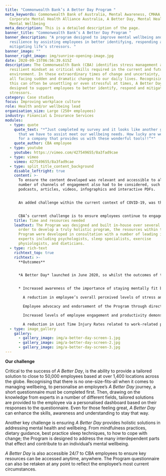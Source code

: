 ```yaml
---
title: "Commonwealth Bank’s A Better Day Program "
meta_keywords: Commonwealth Bank of Australia, Mental Awareness, CMHAA,
  Corporate Mental Health Alliance Australia, A Better Day, Mental Health,
  Mental Wellbeing
meta_description: This is a detailed description of the page.
banner_title: "Commonwealth Bank’s A Better Day Program "
banner_description: "A program designed to improve mental wellbeing and
  resilience by assisting employees in better identifying, responding and
  mitigating life’s stressors. "
banner_image: ""
banner_right_image: img/sunrise-opening-image.jpg
date: 2020-09-15T06:56:39.615Z
description: The Commonwealth Bank (CBA) identifies stress management and a
  resilient mindset as critical skills required in the current and future
  environment. In these extraordinary times of change and uncertainty, we are
  all facing sudden and dramatic changes to our daily lives. Recognising that
  this can often be unsettling or even stressful at times, A Better Day was
  designed to support employees to better identify, respond and mitigate life’s
  stressors.
category: Case studies
focus: Improving workplace culture
role: Health and/or wellbeing lead
organisation_size: Large (250+ employees)
industry: Financial & Insurance Services
modules:
  - type: quote
    quote_text: "*“Just completed my survey and it looks like another great tool
      that we have to assist meet our wellbeing needs. How lucky are we to work
      for a company that provides us with these wonderful tools!!”*"
    quote_author: CBA employee
  - type: youtube
    youtube: https://vimeo.com/427549655/8a3fad9cae
  - type: vimeo
    vimeo: 427549655/8a3fad9cae
  - type: split_title_content_background
    disable_leftright: true
    content: >-
      To ensure the content developed was relevant and accessible to all, a
      number of channels of engagement also had to be considered, such as
      podcasts, articles, videos, infographics and interactive PDFs. 


      An added challenge within the current context of COVID-19, was that many employees were working remotely at the time of the Program’s launch, requiring much greater focus to be placed on internal communications as a means of promotions since no physical launch event could be held. Channels of promotion included Intranet articles, leader’s notes, a direct email to all employees, Yammer posts, as well incorporating the Program into webinar/Skype sessions delivered to teams on the wellbeing resources available.


      CBA’s current challenge is to ensure employees continue to engage with and utilise the resources of *A Better Day* to drive behavioural change and maximise the benefits of the Program. As a starting point, ongoing promotion and advocacy of the Program will be required.
    title: Time and resources needed
    leadtext: The Program was designed and built in-house over several months. In
      order to develop a truly holistic program, the resources within the
      Program were developed in consultation with a number of leading industry
      experts including psychologists, sleep specialists, exercise
      physiologists, and dieticians.
  - type: rich-text
    richtext_top: true
    richtext: >-
      **Outcomes**


      *A Better Day* launched in June 2020, so whilst the outcomes of this Program have yet to be determined, the intended benefits include:


      * Increased awareness of the importance of staying mentally fit by creating a sustainable, self-paced platform that allows employees the opportunity to invest in their own wellbeing as and when they need it.

        A reduction in employee’s overall perceived levels of stress and an improvement in levels of wellbeing which can be captured through the *A Better Day* Program Questionnaire.

        Employee advocacy and endorsement of the Program through direct feedback and engagement in internal networking platforms such as Yammer.

        Increased levels of employee engagement and productivity demonstrated through annual engagement surveys.

        A reduction in Lost Time Injury Rates related to work-related psychological injury; and reduced unplanned absences and staff turnover.
  - type: image_gallery
    gallery:
      - gallery_image: img/a-better-day-screen-1.jpg
      - gallery_image: img/a-better-day-screen-2.jpg
      - gallery_image: img/a-better-day-screen-3.jpg
---
```

**Our challenge**

Critical to the success of *A Better Day*, is the ability to provide a tailored solution to close to 50,000 employees based at over 1,400 locations across the globe. Recognising that there is no one-size-fits-all when it comes to managing wellbeing, to personalise an employee’s *A Better Day* journey, a short questionnaire must be completed first. Then, drawing on the knowledge from experts in a number of different fields, tailored solutions are provided to the employee via a personalised dashboard based on their responses to the questionnaire. Even for those feeling great, *A Better Day* can enhance the skills, awareness and understanding to stay that way.

Another key challenge is ensuring *A Better Day* provides holistic solutions in addressing mental health and wellbeing. From mindfulness practices, dietary guidance, best practice sleep techniques, to how to cope with change; the Program is designed to address the many interdependent parts that effect and contribute to an individual’s mental wellbeing.

*A Better Day* is also accessible 24/7 to CBA employees to ensure key resources can be accessed anytime, anywhere. The Program questionnaire can also be retaken at any point to reflect the employee’s most current circumstances.